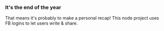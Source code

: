 ### It's the end of the year

That means it's probably to make a personal recap! This node project uses FB logins to let users write & share.